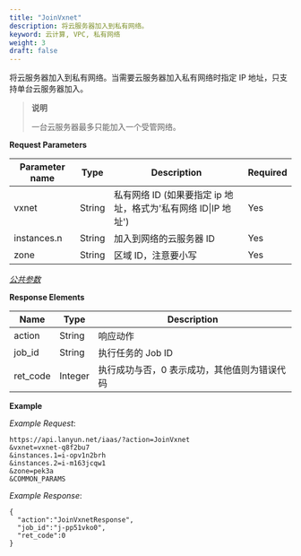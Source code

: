 ```yaml
---
title: "JoinVxnet"
description: 将云服务器加入到私有网络。
keyword: 云计算, VPC, 私有网络
weight: 3
draft: false
---
```


将云服务器加入到私有网络。当需要云服务器加入私有网络时指定 IP 地址，只支持单台云服务器加入。

> **说明**
>
> 一台云服务器最多只能加入一个受管网络。



**Request Parameters**

| Parameter name | Type | Description | Required |
| --- | --- | --- | --- |
| vxnet | String | 私有网络 ID (如果要指定 ip 地址，格式为'私有网络 ID\|IP 地址') | Yes |
| instances.n | String | 加入到网络的云服务器 ID | Yes |
| zone | String | 区域 ID，注意要小写 | Yes |

[_公共参数_](../../get_api/parameters/)

**Response Elements**

| Name | Type | Description |
| --- | --- | --- |
| action | String | 响应动作 |
| job_id | String | 执行任务的 Job ID |
| ret_code | Integer | 执行成功与否，0 表示成功，其他值则为错误代码 |

**Example**

_Example Request_:

```
https://api.lanyun.net/iaas/?action=JoinVxnet
&vxnet=vxnet-q8f2bu7
&instances.1=i-opv1n2brh
&instances.2=i-m163jcqw1
&zone=pek3a
&COMMON_PARAMS
```

_Example Response_:

```
{
  "action":"JoinVxnetResponse",
  "job_id":"j-pp51vko0",
  "ret_code":0
}
```
